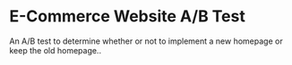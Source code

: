 # E-Commerce Website A/B Test

An A/B test to determine whether or not to implement a new homepage or keep the old homepage..
